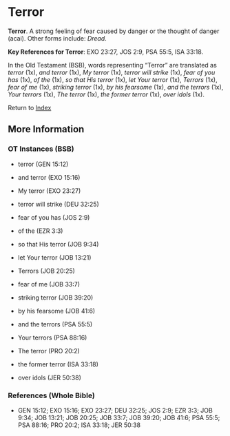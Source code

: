 # Terror
**Terror**. 
A strong feeling of fear caused by danger or the thought of danger (acai). 
Other forms include: 
*Dread*. 


**Key References for Terror**: 
EXO 23:27, JOS 2:9, PSA 55:5, ISA 33:18. 


In the Old Testament (BSB), words representing “Terror” are translated as 
*terror* (1x), *and terror* (1x), *My terror* (1x), *terror will strike* (1x), *fear of you has* (1x), *of the* (1x), *so that His terror* (1x), *let Your terror* (1x), *Terrors* (1x), *fear of me* (1x), *striking terror* (1x), *by his fearsome* (1x), *and the terrors* (1x), *Your terrors* (1x), *The terror* (1x), *the former terror* (1x), *over idols* (1x). 




Return to [Index](00-Index.md)

## More Information

### OT Instances (BSB)

* terror (GEN 15:12)

* and terror (EXO 15:16)

* My terror (EXO 23:27)

* terror will strike (DEU 32:25)

* fear of you has (JOS 2:9)

* of the (EZR 3:3)

* so that His terror (JOB 9:34)

* let Your terror (JOB 13:21)

* Terrors (JOB 20:25)

* fear of me (JOB 33:7)

* striking terror (JOB 39:20)

* by his fearsome (JOB 41:6)

* and the terrors (PSA 55:5)

* Your terrors (PSA 88:16)

* The terror (PRO 20:2)

* the former terror (ISA 33:18)

* over idols (JER 50:38)



### References (Whole Bible)

* GEN 15:12; EXO 15:16; EXO 23:27; DEU 32:25; JOS 2:9; EZR 3:3; JOB 9:34; JOB 13:21; JOB 20:25; JOB 33:7; JOB 39:20; JOB 41:6; PSA 55:5; PSA 88:16; PRO 20:2; ISA 33:18; JER 50:38



